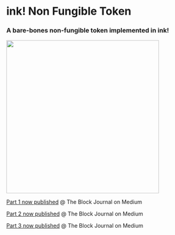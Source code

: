 # ink! Non Fungible Token

### A bare-bones non-fungible token implemented in ink!

<img src="https://jkrb.co/misc/nftoken_ink.png" width="400" />

[Part 1 now published](https://medium.com/block-journal/introducing-substrate-smart-contracts-with-ink-d486289e2b59) @ The Block Journal on Medium

[Part 2 now published](https://medium.com/@rossbulat/writing-a-substrate-smart-contract-with-ink-1f178849f931) @ The Block Journal on Medium

[Part 3 now published](https://medium.com/block-journal/deploying-an-ink-smart-contract-to-a-substrate-chain-f52a2a36efec) @ The Block Journal on Medium
